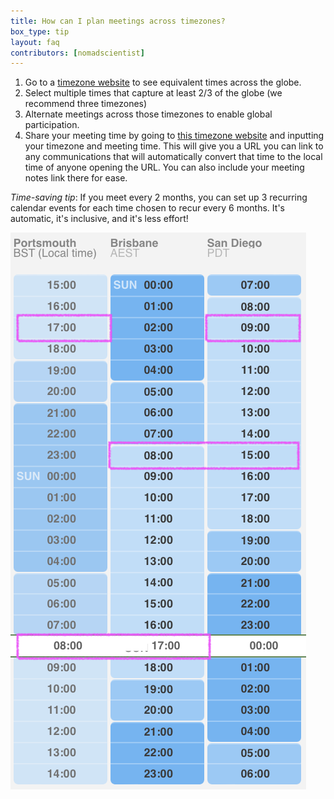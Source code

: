 ```yaml
---
title: How can I plan meetings across timezones?
box_type: tip
layout: faq
contributors: [nomadscientist]
---
```


1. Go to a [timezone website](https://24timezones.com/difference/us-ca/brisbane#2024-06-30T00:00) to see equivalent times across the globe.
2. Select multiple times that capture at least 2/3 of the globe (we recommend three timezones)
3. Alternate meetings across those timezones to enable global participation.
4. Share your meeting time by going to [this timezone website](https://arewemeetingyet.com/#form) and inputting your timezone and meeting time. This will give you a URL you can link to any communications that will automatically convert that time to the local time of anyone opening the URL. You can also include your meeting notes link there for ease.

*Time-saving tip*: If you meet every 2 months, you can set up 3 recurring calendar events for each time chosen to recur every 6 months. It's automatic, it's inclusive, and it's less effort!

![Time zone map showing England, California, and eastern Ausralia timezones, with three circles around times that include 2 of the 3 timezones during working hours](../images/timezones.png "Potential three timezones for your SIG")

